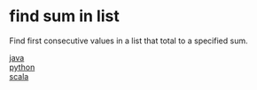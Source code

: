 # find sum in list
Find first consecutive values in a list that total to a specified sum.

[java](find_sum_in_list-java)<br/>
[python](find_sum_in_list-python)<br/>
[scala](find_sum_in_list-scala)<br/>
